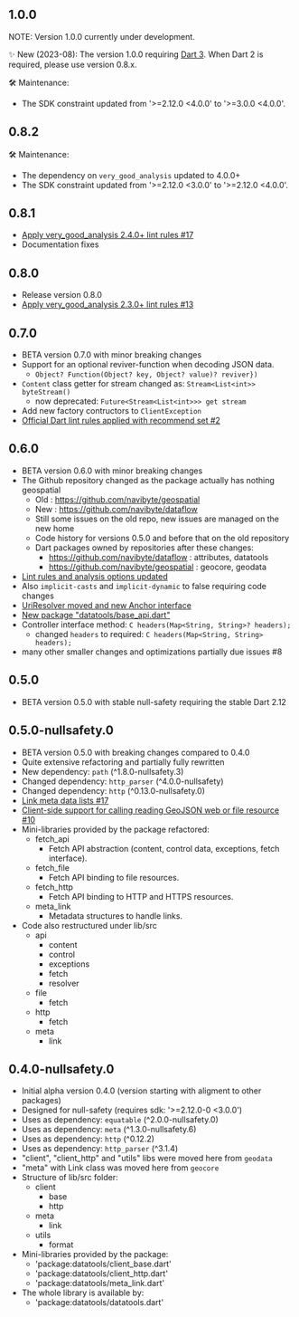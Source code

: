 ## 1.0.0

NOTE: Version 1.0.0 currently under development.

✨ New (2023-08): The version 1.0.0 requiring [Dart 3](https://dart.dev/resources/dart-3-migration). When Dart 2 is required, please use version 0.8.x.

🛠 Maintenance:
- The SDK constraint updated from '>=2.12.0 <4.0.0' to '>=3.0.0 <4.0.0'.

## 0.8.2

🛠 Maintenance:
- The dependency on `very_good_analysis` updated to 4.0.0+ 
- The SDK constraint updated from '>=2.12.0 <3.0.0' to '>=2.12.0 <4.0.0'.

## 0.8.1

- [Apply very_good_analysis 2.4.0+ lint rules #17](https://github.com/navibyte/dataflow/issues/17)
- Documentation fixes

## 0.8.0

- Release version 0.8.0
- [Apply very_good_analysis 2.3.0+ lint rules #13](https://github.com/navibyte/dataflow/issues/13)

## 0.7.0

- BETA version 0.7.0 with minor breaking changes
- Support for an optional reviver-function when decoding JSON data.
  - `Object? Function(Object? key, Object? value)? reviver})`
- `Content` class getter for stream changed as: `Stream<List<int>> byteStream()` 
  - now deprecated: `Future<Stream<List<int>>> get stream`   
- Add new factory contructors to `ClientException`  
- [Official Dart lint rules applied with recommend set #2](https://github.com/navibyte/dataflow/issues/2)

## 0.6.0

- BETA version 0.6.0 with minor breaking changes
- The Github repository changed as the package actually has nothing geospatial
  - Old : https://github.com/navibyte/geospatial
  - New : https://github.com/navibyte/dataflow
  - Still some issues on the old repo, new issues are managed on the new home
  - Code history for versions 0.5.0 and before that on the old repository
  - Dart packages owned by repositories after these changes:
    - https://github.com/navibyte/dataflow : attributes, datatools 
    - https://github.com/navibyte/geospatial : geocore, geodata
- [Lint rules and analysis options updated](https://github.com/navibyte/geospatial/issues/8)
- Also `implicit-casts` and `implicit-dynamic` to false requiring code changes
- [UriResolver moved and new Anchor interface](https://github.com/navibyte/geospatial/issues/20)
- [New package "datatools/base_api.dart"](https://github.com/navibyte/geospatial/issues/21)
- Controller interface method: `C headers(Map<String, String>? headers);`
  - changed `headers` to required: `C headers(Map<String, String> headers);`
- many other smaller changes and optimizations partially due issues #8 

## 0.5.0

- BETA version 0.5.0 with stable null-safety requiring the stable Dart 2.12

## 0.5.0-nullsafety.0

- BETA version 0.5.0 with breaking changes compared to 0.4.0
- Quite extensive refactoring and partially fully rewritten
- New dependency: `path` (^1.8.0-nullsafety.3)
- Changed dependency: `http_parser` (^4.0.0-nullsafety)
- Changed dependency: `http` (^0.13.0-nullsafety.0)
- [Link meta data lists #17](https://github.com/navibyte/geospatial/issues/17)
- [Client-side support for calling reading GeoJSON web or file resource #10](https://github.com/navibyte/geospatial/issues/10)
- Mini-libraries provided by the package refactored:
  - fetch_api
    - Fetch API abstraction (content, control data, exceptions, fetch interface).
  - fetch_file
    - Fetch API binding to file resources.
  - fetch_http
    - Fetch API binding to HTTP and HTTPS resources.
  - meta_link
    - Metadata structures to handle links.
- Code also restructured under lib/src
  - api
    - content
    - control
    - exceptions
    - fetch
    - resolver
  - file
    - fetch
  - http
    - fetch
  - meta
    - link
          
## 0.4.0-nullsafety.0

- Initial alpha version 0.4.0 (version starting with aligment to other packages)
- Designed for null-safety (requires sdk: '>=2.12.0-0 <3.0.0')
- Uses as dependency: `equatable` (^2.0.0-nullsafety.0)
- Uses as dependency: `meta` (^1.3.0-nullsafety.6)
- Uses as dependency: `http` (^0.12.2)
- Uses as dependency: `http_parser` (^3.1.4)
- "client", "client_http" and "utils" libs were moved here from `geodata`
- "meta" with Link class was moved here from `geocore`
- Structure of lib/src folder:
  - client
    - base
    - http
  - meta
    - link
  - utils
    - format
- Mini-libraries provided by the package:
  - 'package:datatools/client_base.dart'
  - 'package:datatools/client_http.dart'
  - 'package:datatools/meta_link.dart'
- The whole library is available by:
  - 'package:datatools/datatools.dart'
